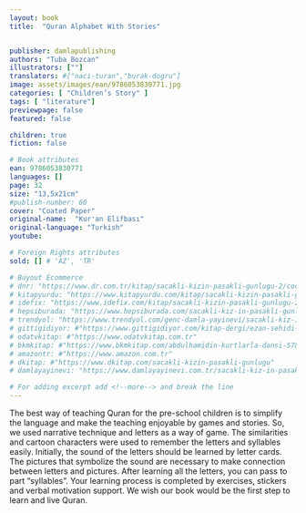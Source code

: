 ```yaml
---
layout: book
title:  "Quran Alphabet With Stories"


publisher: damlapublishing
authors: "Tuba Bozcan"
illustrators: [""]
translators: #["naci-turan","burak-dogru"]
image: assets/images/ean/9786053830771.jpg
categories: [ "Children’s Story" ]
tags: [ "literature"]
previewpage: false
featured: false

children: true
fiction: false

# Book attributes
ean: 9786053830771
languages: []
page: 32
size: "13,5x21cm"
#publish-number: 60
cover: "Coated Paper"
original-name:  "Kur'an Elifbası"
original-language: "Turkish"
youtube:

# Foreign Rights attributes
sold: [] # 'AZ', 'TR'

# Buyout Ecommerce
# dnr: "https://www.dr.com.tr/kitap/sacakli-kizin-pasakli-gunlugu-2/cocuk-ve-genclik/genclik-10-yas/roman-oyku/urunno=0001893059001"
# kitapyurdu: "https://www.kitapyurdu.com/kitap/sacakli-kizin-pasakli-gunlugu-2-/560122.html&filter_name=Sa%C3%A7akl%C4%B1+K%C4%B1z%27%C4%B1n+Pasakl%C4%B1+G%C3%BCnl%C3%BC%C4%9F%C3%BC+2"
# idefix: "https://www.idefix.com/kitap/sacakli-kizin-pasakli-gunlugu-2/cocuk-ve-genclik/genclik-10-yas/roman-oyku/urunno=0001893059001"
# hepsiburada: "https://www.hepsiburada.com/sacakli-kiz-in-pasakli-gunlugu-2-damla-yayinevi-p-HBV000012ER86"
# trendyol: "https://www.trendyol.com/genc-damla-yayinevi/sacakli-kiz-in-pasakli-gunlugu-2-p-54825777"
# gittigidiyor: #"https://www.gittigidiyor.com/kitap-dergi/ezan-sehidi-adnan-menderes_pdp_732728793"
# odatvkitap: #"https://www.odatvkitap.com.tr"
# bkmkitap: #"https://www.bkmkitap.com/abdulhamidin-kurtlarla-dansi-578226"
# amazontr: #"https://www.amazon.com.tr"
# dkitap: #"https://www.dkitap.com/sacakli-kizin-pasakli-gunlugu"
# damlayayinevi: "https://www.damlayayinevi.com.tr/sacakli-kiz-in-pasakli-gunlugu-2-bu-iste-bi-terslik-var"

# For adding excerpt add <!--more--> and break the line
---
```

The best way of teaching Quran for the pre-school children is to
simplify the language and make the teaching enjoyable by games
and stories. So, we used narrative technique and letters as a
way of game. The similarities and cartoon characters were used
to remember the letters and syllables easily. Initially, the sound
of the letters should be learned by letter cards. The pictures that
symbolize the sound are necessary to make connection between
letters and pictures. After learning all the letters, you can pass to
part “syllables”. Your learning process is completed by exercises,
stickers and verbal motivation support. We wish our book would be
the first step to learn and live Quran.
<!--more--> 

